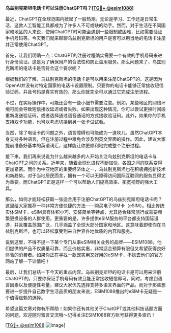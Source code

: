 **乌兹别克斯坦电话卡可以注册ChatGPT吗？[[TG💪+ @esim1088](https://t.me/s/esim1088)]**

最近，ChatGPT在全球范围内掀起了一股热潮。无论是学习、工作还是日常生活，这款人工智能工具都成为了许多人不可或缺的助手。然而，对于生活在不同国家和地区的人来说，使用ChatGPT时可能会遇到一些限制或困难，比如需要验证手机号码等。今天我们就来聊聊乌兹别克斯坦的用户是否可以用当地的电话卡注册并正常使用ChatGPT。

首先，让我们明确一点：ChatGPT的注册过程确实需要一个有效的手机号码来进行身份验证。这是为了确保用户的合法性和防止滥用服务。那么问题来了，乌兹别克斯坦的电话卡是否符合这个要求呢？

根据我们的了解，乌兹别克斯坦的电话卡是可以用来注册ChatGPT的。这是因为OpenAI并没有对特定国家的电话卡设置限制。只要你的电话卡能够正常接收短信验证码，并且号码是真实有效的，那么你就完全可以通过它完成注册流程。

不过，在实际操作中，可能还会有一些小细节需要注意。例如，某些地区的网络环境可能会导致短信接收延迟或者失败。如果出现这种情况，你可以尝试更换时间段重新发送验证码，或者选择通过语音通话的方式接收验证码。此外，如果你的手机支持双卡功能，也可以考虑切换到另一张卡试试看。

当然，除了电话卡的问题之外，语言障碍也可能成为一道坎儿。虽然ChatGPT本身支持多种语言，但在注册过程中难免会涉及到英文界面的操作。因此，建议大家提前准备好基本的英语词汇，这样能让你更顺利地完成整个注册过程。

接下来，我们再来说说为什么越来越多的人开始关注乌兹别克斯坦的电话卡与ChatGPT之间的关系。近年来，随着全球化进程不断加快，各国之间的联系变得更加紧密。而作为中亚地区的重要经济体之一，乌兹别克斯坦也在积极拥抱新技术和新趋势。对于当地居民而言，拥有一个可以无障碍访问国际互联网的服务显得尤为重要。而ChatGPT正是这样一个可以帮助人们提高效率、拓宽视野的强大工具。

那么，如何才能轻松获取一张适合用于注册ChatGPT的乌兹别克斯坦电话卡呢？这里给大家推荐一种非常方便快捷的方法——购买电子SIM卡（eSIM）。相比传统实体SIM卡，eSIM具有体积小巧、安装简单等特点，尤其适合经常旅行或需要频繁更换设备的人群使用。更重要的是，许多提供eSIM服务的平台都支持国际漫游，并且覆盖范围广泛，几乎涵盖了全球大部分国家和地区。这意味着即使你在乌兹别克斯坦，也可以轻松享受到来自世界各地优质的内容和服务。

说到这里，不得不提一下某个专门从事eSIM相关业务的品牌——ESIM1088。他们提供的产品不仅质量可靠，而且价格实惠，非常适合预算有限但又希望获得良好体验的消费者。如果你正在寻找一款既实用又好用的eSIM卡，不妨去他们的官方网站了解一下详情吧！

最后，让我们总结一下今天的重点内容。乌兹别克斯坦的电话卡是可以用来注册ChatGPT的，只要你保证手机号码有效且能正常接收短信即可。同时，考虑到语言因素以及便捷性考量，建议大家优先选择支持多语言界面的产品。而对于那些想要进一步提升自己数字生活品质的朋友来说，ESIM1088推出的eSIM卡无疑是一个值得信赖的选择。

希望这篇文章对你有所帮助！如果你还有其他关于ChatGPT或其他科技话题方面的问题，欢迎随时留言交流哦～记得关注ESIM1088官方账号获得更多资讯！

[[TG💪+ @esim1088](https://t.me/s/esim1088) ![Image](https://i.postimg.cc/4NQfJmqS/Snipaste-2025-05-13-00-14-12.png)]